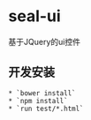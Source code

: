 # seal-ui
基于JQuery的ui控件

## 开发安装

    * `bower install`
    * `npm install`
    * `run test/*.html`
